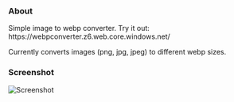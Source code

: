 <h3>About</h3>	
Simple image to webp converter.
Try it out: https://webpconverter.z6.web.core.windows.net/

Currently converts images (png, jpg, jpeg) to different webp sizes.

<h3>Screenshot</h3>

![Screenshot](https://webpconverter.z6.web.core.windows.net/screenshot.png)
